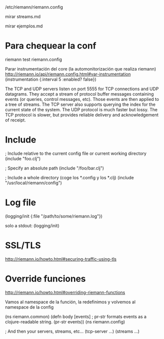 /etc/riemann/riemann.config

mirar streams.md

mirar ejemplos.md

# Para chequear la conf
riemann test riemann.config

Parar instrumentación del core (la automonitorización que realiza riemann)
http://riemann.io/api/riemann.config.html#var-instrumentation
(instrumentation {:interval 5
                  :enabled? false})


The TCP and UDP servers listen on port 5555 for TCP connections and UDP datagrams. They accept a stream of protocol buffer messages containing events (or queries, control messages, etc). Those events are then applied to a tree of streams. The TCP server also supports querying the index for the current state of the system. The UDP protocol is much faster but lossy. The TCP protocol is slower, but provides reliable delivery and acknowledgement of receipt.


# Include
; Include relative to the current config file or current working directory
(include "foo.clj")

; Specify an absolute path
(include "/foo/bar.clj")

; Include a whole directory (coge los *.config y los *.clj)
(include "/usr/local/riemann/config")


# Log file
(logging/init {:file "/path/to/some/riemann.log"})

solo a stdout:
(logging/init)

# SSL/TLS
http://riemann.io/howto.html#securing-traffic-using-tls


# Override funciones
http://riemann.io/howto.html#overriding-riemann-functions

Vamos al namespace de la función, la redefinimos y volvemos al namespace de la config

(ns riemann.common)
(defn body [events]
  ; pr-str formats events as a clojure-readable string.
  (pr-str events))
(ns riemann.config)

; And then your servers, streams, etc...
(tcp-server ...)
(streams ...)
